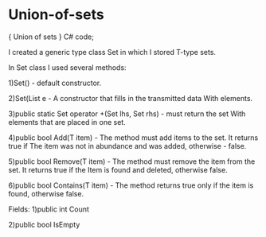 # Union-of-sets
{ Union of sets } C# code;


I created a generic type class Set <T> in which I stored T-type sets.
 
In Set class I used several methods:
 
1)Set() - default constructor.
 
2)Set(List<T> e - A constructor that fills in the transmitted data With elements.
 
3)public static Set<T> operator +(Set<T> lhs, Set<T> rhs) - must return the set With elements that are placed in one set.
 
4)public bool Add(T item) - The method must add items to the set. It returns true if The item was not in abundance and was added, otherwise - false.
 
5)public bool Remove(T item) - The method must remove the item from the set. It returns true if the Item is found and deleted, otherwise false.
 
6)public bool Contains(T item) - The method returns true only if the item is found, otherwise false.
 
  
Fields: 
1)public int Count 
 
2)public bool IsEmpty
